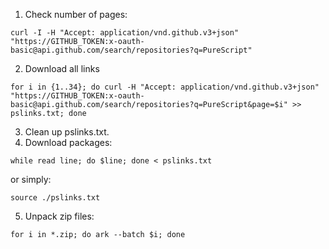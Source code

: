 1. Check number of pages:
```shell
curl -I -H "Accept: application/vnd.github.v3+json" "https://GITHUB_TOKEN:x-oauth-basic@api.github.com/search/repositories?q=PureScript"
```
2. Download all links
```shell
for i in {1..34}; do curl -H "Accept: application/vnd.github.v3+json" "https://GITHUB_TOKEN:x-oauth-basic@api.github.com/search/repositories?q=PureScript&page=$i" >> pslinks.txt; done
```
3. Clean up pslinks.txt.
4. Download packages:
```shell
while read line; do $line; done < pslinks.txt
```
or simply:
```shell
source ./pslinks.txt
```
5. Unpack zip files:
```shell
for i in *.zip; do ark --batch $i; done
```
